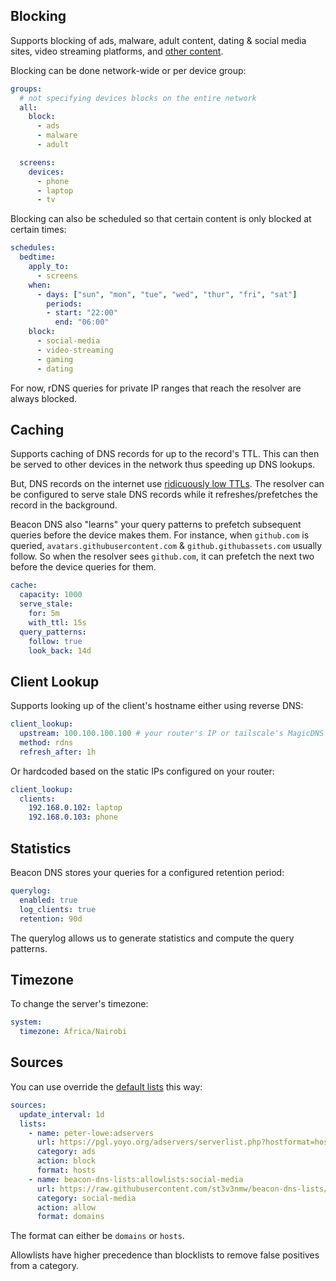## Blocking

Supports blocking of ads, malware, adult content, dating & social media sites, video streaming platforms, and [other content](https://github.com/st3v3nmw/beacon-dns/blob/main/internal/config/sources.go).

Blocking can be done network-wide or per device group:

```yaml
groups:
  # not specifying devices blocks on the entire network
  all:
    block:
      - ads
      - malware
      - adult

  screens:
    devices:
      - phone
      - laptop
      - tv
```

Blocking can also be scheduled so that certain content is only blocked at certain times:

```yaml
schedules:
  bedtime:
    apply_to:
      - screens
    when:
      - days: ["sun", "mon", "tue", "wed", "thur", "fri", "sat"]
        periods:
        - start: "22:00"
          end: "06:00"
    block:
      - social-media
      - video-streaming
      - gaming
      - dating
```

For now, rDNS queries for private IP ranges that reach the resolver are always blocked.

## Caching

Supports caching of DNS records for up to the record's TTL. This can then be served to other devices in the network thus speeding up DNS lookups.

But, DNS records on the internet use [ridicuously low TTLs](https://blog.apnic.net/2019/11/12/stop-using-ridiculously-low-dns-ttls/). The resolver can be configured to serve stale DNS records while it refreshes/prefetches the record in the background.

Beacon DNS also "learns" your query patterns to prefetch subsequent queries before the device makes them. For instance, when `github.com` is queried, `avatars.githubusercontent.com` & `github.githubassets.com` usually follow. So when the resolver sees `github.com`, it can prefetch the next two before the device queries for them.

```yaml
cache:
  capacity: 1000
  serve_stale:
    for: 5m
    with_ttl: 15s
  query_patterns:
    follow: true
    look_back: 14d
```

## Client Lookup

Supports looking up of the client's hostname either using reverse DNS:

```yaml
client_lookup:
  upstream: 100.100.100.100 # your router's IP or tailscale's MagicDNS IP
  method: rdns
  refresh_after: 1h
```

Or hardcoded based on the static IPs configured on your router:

```yaml
client_lookup:
  clients:
    192.168.0.102: laptop
    192.168.0.103: phone
```

## Statistics

Beacon DNS stores your queries for a configured retention period:

```yaml
querylog:
  enabled: true
  log_clients: true
  retention: 90d
```

The querylog allows us to generate statistics and compute the query patterns.

## Timezone

To change the server's timezone:

```yaml
system:
  timezone: Africa/Nairobi
```

## Sources

You can use override the [default lists](https://github.com/st3v3nmw/beacon-dns/blob/main/internal/config/sources.go) this way:

```yaml
sources:
  update_interval: 1d
  lists:
    - name: peter-lowe:adservers
      url: https://pgl.yoyo.org/adservers/serverlist.php?hostformat=hosts
      category: ads
      action: block
      format: hosts
    - name: beacon-dns-lists:allowlists:social-media
      url: https://raw.githubusercontent.com/st3v3nmw/beacon-dns-lists/main/allowlists/social-media
      category: social-media
      action: allow
      format: domains
```

The format can either be `domains` or `hosts`.

Allowlists have higher precedence than blocklists to remove false positives from a category.
